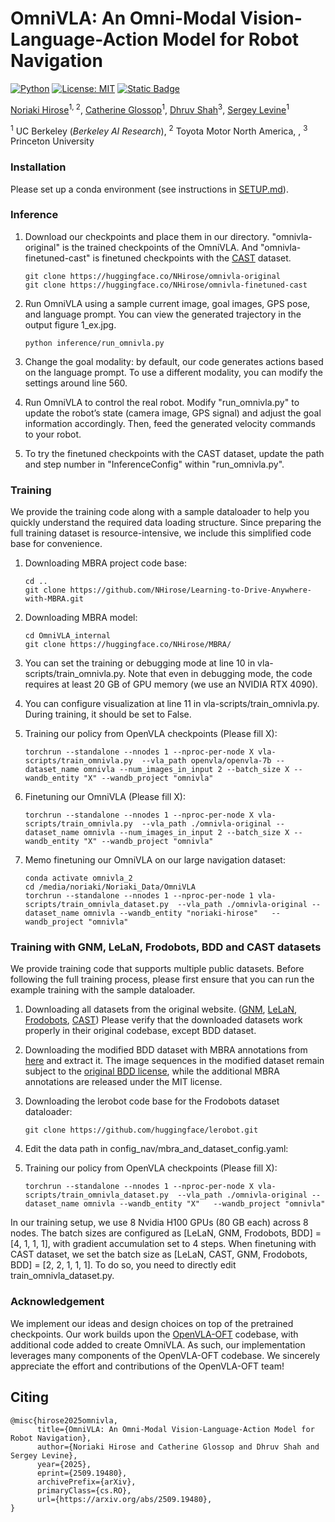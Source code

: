 # OmniVLA: An Omni-Modal Vision-Language-Action Model for Robot Navigation
[![Python](https://img.shields.io/badge/python-3.10-blue)](https://www.python.org)
[![License: MIT](https://img.shields.io/badge/License-MIT-green.svg)](https://opensource.org/licenses/MIT)
[![Static Badge](https://img.shields.io/badge/Project-Page-a)](https://omnivla-nav.github.io)


[Noriaki Hirose](https://sites.google.com/view/noriaki-hirose/)<sup>1, 2</sup>, [Catherine Glossop](https://catglossop.github.io/)<sup>1</sup>, [Dhruv Shah](https://robodhruv.github.io/)<sup>3</sup>, [Sergey Levine](https://people.eecs.berkeley.edu/~svlevine/)<sup>1</sup>

<sup>1</sup> UC Berkeley (_Berkeley AI Research_),  <sup>2</sup> Toyota Motor North America, ,  <sup>3</sup> Princeton University

### Installation
Please set up a conda environment (see instructions in [SETUP.md](SETUP.md)).

### Inference
1. Download our checkpoints and place them in our directory. "omnivla-original" is the trained checkpoints of the OmniVLA. And "omnivla-finetuned-cast" is finetuned checkpoints with the [CAST](https://huggingface.co/datasets/catglossop/CAST-dataset) dataset.
    ```
    git clone https://huggingface.co/NHirose/omnivla-original
    git clone https://huggingface.co/NHirose/omnivla-finetuned-cast
    ```
2. Run OmniVLA using a sample current image, goal images, GPS pose, and language prompt. You can view the generated trajectory in the output figure 1_ex.jpg.
    ```
    python inference/run_omnivla.py
    ```
3. Change the goal modality: by default, our code generates actions based on the language prompt. To use a different modality, you can modify the settings around line 560. 
    
4. Run OmniVLA to control the real robot. Modify "run_omnivla.py" to update the robot’s state (camera image, GPS signal) and adjust the goal information accordingly. Then, feed the generated velocity commands to your robot.

5. To try the finetuned checkpoints with the CAST dataset, update the path and step number in "InferenceConfig" within "run_omnivla.py".

### Training
We provide the training code along with a sample dataloader to help you quickly understand the required data loading structure. Since preparing the full training dataset is resource-intensive, we include this simplified code base for convenience.

1. Downloading MBRA project code base:
    ```
    cd ..
    git clone https://github.com/NHirose/Learning-to-Drive-Anywhere-with-MBRA.git
    ```
2. Downloading MBRA model:
    ```
    cd OmniVLA_internal
    git clone https://huggingface.co/NHirose/MBRA/
    ```
3. You can set the training or debugging mode at line 10 in vla-scripts/train_omnivla.py. Note that even in debugging mode, the code requires at least 20 GB of GPU memory (we use an NVIDIA RTX 4090).

4. You can configure visualization at line 11 in vla-scripts/train_omnivla.py. During training, it should be set to False.
    
5. Training our policy from OpenVLA checkpoints (Please fill X):
    ```
    torchrun --standalone --nnodes 1 --nproc-per-node X vla-scripts/train_omnivla.py  --vla_path openvla/openvla-7b --dataset_name omnivla --num_images_in_input 2 --batch_size X --wandb_entity "X" --wandb_project "omnivla"
    ```
6. Finetuning our OmniVLA (Please fill X):
    ```
    torchrun --standalone --nnodes 1 --nproc-per-node X vla-scripts/train_omnivla.py  --vla_path ./omnivla-original --dataset_name omnivla --num_images_in_input 2 --batch_size X --wandb_entity "X" --wandb_project "omnivla"
    ````
7. Memo finetuning our OmniVLA on our large navigation dataset:
    ```
    conda activate omnivla_2
    cd /media/noriaki/Noriaki_Data/OmniVLA
    torchrun --standalone --nnodes 1 --nproc-per-node 1 vla-scripts/train_omnivla_dataset.py  --vla_path ./omnivla-original --dataset_name omnivla --wandb_entity "noriaki-hirose"   --wandb_project "omnivla"
    ```

### Training with GNM, LeLaN, Frodobots, BDD and CAST datasets
We provide training code that supports multiple public datasets. Before following the full training process, please first ensure that you can run the example training with the sample dataloader.

1. Downloading all datasets from the original website. ([GNM](https://github.com/robodhruv/visualnav-transformer), [LeLaN](https://github.com/NHirose/learning-language-navigation), [Frodobots](https://github.com/NHirose/Learning-to-Drive-Anywhere-with-MBRA), [CAST](https://openvla-oft.github.io/)) Please verify that the downloaded datasets work properly in their original codebase, except BDD dataset.

2. Downloading the modified BDD dataset with MBRA annotations from [here](https://huggingface.co/datasets/NHirose/BDD_OmniVLA) and extract it. The image sequences in the modified dataset remain subject to the [original BDD license](http://bdd-data.berkeley.edu/download.html), while the additional MBRA annotations are released under the MIT license.

3. Downloading the lerobot code base for the Frodobots dataset dataloader:
    ```
    git clone https://github.com/huggingface/lerobot.git 
    ```
4. Edit the data path in config_nav/mbra_and_dataset_config.yaml:

5. Training our policy from OpenVLA checkpoints (Please fill X):
    ```
    torchrun --standalone --nnodes 1 --nproc-per-node X vla-scripts/train_omnivla_dataset.py  --vla_path ./omnivla-original --dataset_name omnivla --wandb_entity "X"   --wandb_project "omnivla"
    ```
       
In our training setup, we use 8 Nvidia H100 GPUs (80 GB each) across 8 nodes. The batch sizes are configured as [LeLaN, GNM, Frodobots, BDD] = [4, 1, 1, 1], with gradient accumulation set to 4 steps. When finetuning with CAST dataset, we set the batch size as [LeLaN, CAST, GNM, Frodobots, BDD] = [2, 2, 1, 1, 1]. To do so, you need to directly edit train_omnivla_dataset.py.
    
### Acknowledgement
We implement our ideas and design choices on top of the pretrained checkpoints. Our work builds upon the [OpenVLA-OFT](https://openvla-oft.github.io/) codebase, with additional code added to create OmniVLA. As such, our implementation leverages many components of the OpenVLA-OFT codebase. We sincerely appreciate the effort and contributions of the OpenVLA-OFT team!

## Citing
```
@misc{hirose2025omnivla,
      title={OmniVLA: An Omni-Modal Vision-Language-Action Model for Robot Navigation}, 
      author={Noriaki Hirose and Catherine Glossop and Dhruv Shah and Sergey Levine},
      year={2025},
      eprint={2509.19480},
      archivePrefix={arXiv},
      primaryClass={cs.RO},
      url={https://arxiv.org/abs/2509.19480}, 
}
